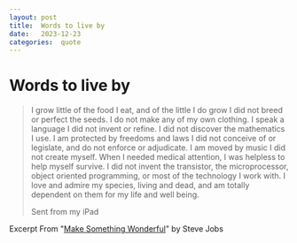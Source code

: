 ```yaml
---
layout: post
title:  Words to live by 
date:   2023-12-23
categories:  quote
---
```


# Words to live by

> I grow little of the food I eat, and of the little I do grow I did not breed or perfect the seeds. 
> I do not make any of my own clothing.
> I speak a language I did not invent or refine. 
> I did not discover the mathematics I use.
> I am protected by freedoms and laws I did not conceive of or legislate, and do not enforce or adjudicate. 
> I am moved by music I did not create myself.
> When I needed medical attention, I was helpless to help myself survive.
> I did not invent the transistor, the microprocessor, object oriented programming, or most of the technology I work with. 
> I love and admire my species, living and dead, and am totally dependent on them for my life and well being.
> 
> Sent from my iPad

Excerpt From "[Make Something Wonderful](https://books.apple.com/book/make-something-wonderful/id6446905902)" by Steve Jobs

